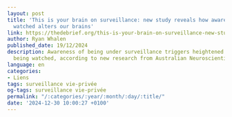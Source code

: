 ```yaml
---
layout: post
title: 'This is your brain on surveillance: new study reveals how awareness of being
  watched alters our brains'
link: https://thedebrief.org/this-is-your-brain-on-surveillance-new-study-reveals-how-awareness-of-being-watched-alters-our-brains/
author: Ryan Whalen
published_date: 19/12/2024
description: Awareness of being under surveillance triggers heightened alertness of
  being watched, according to new research from Australian Neuroscientists.
language: en
categories:
- Liens
tags: surveillance vie-privée
og-tags: surveillance vie-privée
permalink: "/:categories/:year/:month/:day/:title/"
date: '2024-12-30 10:00:27 +0100'
---
```

